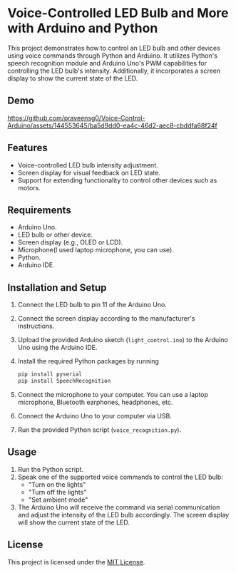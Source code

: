 # Voice-Controlled LED Bulb and More with Arduino and Python

This project demonstrates how to control an LED bulb and other devices using voice commands through Python and Arduino. It utilizes Python's speech recognition module and Arduino Uno's PWM capabilities for controlling the LED bulb's intensity. Additionally, it incorporates a screen display to show the current state of the LED.

## Demo

https://github.com/praveensg0/Voice-Control-Arduino/assets/144553645/ba5d9dd0-ea4c-46d2-aec8-cbddfa68f24f

## Features

- Voice-controlled LED bulb intensity adjustment.
- Screen display for visual feedback on LED state.
- Support for extending functionality to control other devices such as motors.

## Requirements

- Arduino Uno.
- LED bulb or other device.
- Screen display (e.g., OLED or LCD).
- Microphone(I used laptop microphone, you can use).
- Python.
- Arduino IDE.

## Installation and Setup

1. Connect the LED bulb to pin 11 of the Arduino Uno.
2. Connect the screen display according to the manufacturer's instructions.
3. Upload the provided Arduino sketch (`light_control.ino`) to the Arduino Uno using the Arduino IDE.
4. Install the required Python packages by running
   
   ```bash
   pip install pyserial
   pip install SpeechRecognition

5. Connect the microphone to your computer. You can use a laptop microphone, Bluetooth earphones, headphones, etc.
6. Connect the Arduino Uno to your computer via USB.
7. Run the provided Python script (`voice_recognition.py`).

## Usage

1. Run the Python script.
2. Speak one of the supported voice commands to control the LED bulb:
   - "Turn on the lights"
   - "Turn off the lights"
   - "Set ambient mode"
3. The Arduino Uno will receive the command via serial communication and adjust the intensity of the LED bulb accordingly. The screen display will show the current state of the LED.

## License

This project is licensed under the [MIT License](LICENSE).
